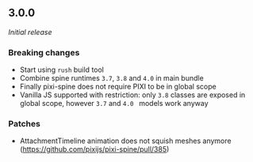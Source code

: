 ## 3.0.0

_Initial release_

### Breaking changes

- Start using `rush` build tool
- Combine spine runtimes `3.7`, `3.8` and `4.0` in main bundle
- Finally pixi-spine does not require PIXI to be in global scope
- Vanilla JS supported with restriction: only `3.8` classes are exposed in global scope, however `3.7` and `4.0 ` models work anyway
  
### Patches
- AttachmentTimeline animation does not squish meshes anymore (https://github.com/pixijs/pixi-spine/pull/385)
